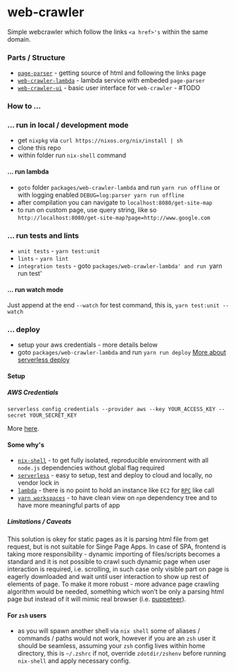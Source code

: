 # web-crawler

Simple webcrawler which follow the links `<a href>'s` within the same domain.

### Parts / Structure
- [`page-parser`](https://github.com/damianbaar/web-crawler/tree/master/packages/page-parser) - getting source of html and following the links page
- [`web-crawler-lambda`](https://github.com/damianbaar/web-crawler/tree/master/packages/web-crawler-lambda) - lambda service with embeded `page-parser`
- [`web-crawler-ui`](https://github.com/damianbaar/web-crawler/tree/master/packages/web-crawler-ui) - basic user interface for `web-crawler` - #TODO

### How to ...

### ... run in local / development mode
* get `nixpkg` via `curl https://nixos.org/nix/install | sh`
* clone this repo
* within folder run `nix-shell` command

#### ... run lambda
* `goto` folder `packages/web-crawler-lambda` and run `yarn run offline` or with logging enabled `DEBUG=log:parser yarn run offline`
* after compilation you can navigate to `localhost:8080/get-site-map`
* to run on custom page, use query string, like so `http://localhost:8080/get-site-map?page=http://www.google.com`

### ... run tests and lints
* `unit tests` - `yarn test:unit`
* `lints` - `yarn lint`
* `integration tests` - goto `packages/web-crawler-lambda' and run `yarn run test'

#### ... run  watch mode
Just append at the end `--watch` for test command, this is, `yarn test:unit --watch`

### ... deploy
* setup your aws credentials - more details below
* goto `packages/web-crawler-lambda` and run `yarn run deploy`
[More about serverless deploy](https://serverless.com/framework/docs/providers/aws/guide/deploying/)

#### Setup

##### AWS Credentials
```  
serverless config credentials --provider aws --key YOUR_ACCESS_KEY --secret YOUR_SECRET_KEY
```
More [here](https://serverless.com/framework/docs/providers/aws/guide/credentials/).

#### Some why's
* [`nix-shell`](https://nixos.org/nixos/nix-pills/developing-with-nix-shell.html) - to get fully isolated, reproducible environment with all `node.js` dependencies without global flag required
* [`serverless`](https://serverless.com/) - easy to setup, test and deploy to cloud and locally, no vendor lock in
* [`lambda`](https://aws.amazon.com/lambda/) - there is no point to hold an instance like `EC2` for [`RPC`](https://en.wikipedia.org/wiki/Remote_procedure_call) like call
* [`yarn workspaces`](https://yarnpkg.com/lang/en/docs/workspaces/) - to have clean view on `npm` dependency tree and to have more meaningful parts of app

##### Limitations / Caveats
This solution is okey for static pages as it is parsing html file from get request, but is not suitable for Singe Page Apps.
In case of SPA, frontend is taking more responsibility - dynamic importing of files/scripts becomes a standard and it is not possible to crawl such dynamic page when user interaction is required, i.e. scrolling, in such case only visible part on page is eagerly downloaded and wait until user interaction to show up rest of elements of page. 
To make it more robust - more advance page crawling algorithm would be needed, something which won’t be only a parsing html page but instead of it will mimic real browser (i.e. [puppeteer](https://github.com/GoogleChrome/puppeteer)). 

#### For `zsh` users
* as you will spawn another shell via `nix shell` some of aliases / commands / paths would not work, however if you are an `zsh` user it should be seamless, assuming your `zsh` config lives within home directory, this is `~/.zshrc` if not, override `zdotdir/zshenv` before running `nix-shell` and apply necessary config.
